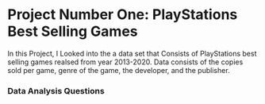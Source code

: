 # Project Number One: PlayStations Best Selling Games

In this Project, I Looked into the a data set that Consists of PlayStations best selling games realsed from year 2013-2020. Data consists of the copies sold per game, genre of the game, the developer, and the publisher.

### Data Analysis Questions 
